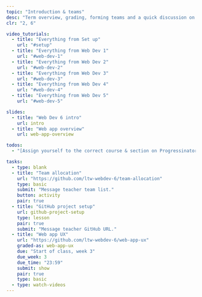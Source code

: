```yaml
---
topic: "Introduction & teams"
desc: "Term overview, grading, forming teams and a quick discussion on the term’s agile process."
clr: "2, 6"

video_tutorials:
  - title: "Everything from Set up"
    url: "#setup"
  - title: "Everything from Web Dev 1"
    url: "#web-dev-1"
  - title: "Everything from Web Dev 2"
    url: "#web-dev-2"
  - title: "Everything from Web Dev 3"
    url: "#web-dev-3"
  - title: "Everything from Web Dev 4"
    url: "#web-dev-4"
  - title: "Everything from Web Dev 5"
    url: "#web-dev-5"

slides:
  - title: "Web Dev 6 intro"
    url: intro
  - title: "Web app overview"
    url: web-app-overview

todos:
  - "[Assign yourself to the correct course & section on Progressinator for due dates](https://progress.learntheweb.courses/profile/)"

tasks:
  - type: blank
  - title: "Team allocation"
    url: "https://github.com/ltw-webdev-6/team-allocation"
    type: basic
    submit: "Message teacher team list."
    button: activity
    pair: true
  - title: "GitHub project setup"
    url: github-project-setup
    type: lesson
    pair: true
    submit: "Message teacher GitHub URL."
  - title: "Web app UX"
    url: "https://github.com/ltw-webdev-6/web-app-ux"
    graded-as: web-app-ux
    due: "Start of class, week 3"
    due_week: 3
    due_time: "23:59"
    submit: show
    pair: true
    type: basic
  - type: watch-videos
---
```

